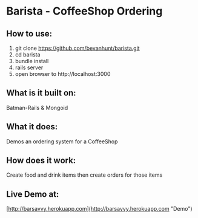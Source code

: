 # Barista - CoffeeShop Ordering
## How to use:
  1. git clone https://github.com/bevanhunt/barista.git
  2. cd barista
  3. bundle install
  4. rails server
  5. open browser to http://localhost:3000

## What is it built on:
  Batman-Rails & Mongoid

## What it does:
  Demos an ordering system for a CoffeeShop 

## How does it work:
  Create food and drink items then create orders for those items

## Live Demo at:
  [http://barsavvy.herokuapp.com](http://barsavvy.herokuapp.com "Demo")